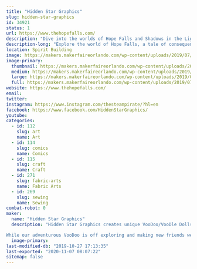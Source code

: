 ```yaml
---
title: "Hidden Star Graphics"
slug: hidden-star-graphics
id: 34921
status: 1
url: https://www.thehopefalls.com/
description: "Dive into the worlds of Hope Falls and Shadows in the Light.  Fire Art, Original canvas, fanart and more. "
description-long: "Explore the world of Hope Falls, a tale of consequences and redemption. Or discover the mysteries surrounding a grounded fae and disapearing magic.   Or geek out on original canvas, geek art and our personal favorite Fire art."
location: Spirit Building
image: https://makers.makerfaireorlando.com/wp-content/uploads/2019/07/Exhibit.jpg
image-primary:
  thumbnail: https://makers.makerfaireorlando.com/wp-content/uploads/2019/07/Exhibit-150x150.jpg
  medium: https://makers.makerfaireorlando.com/wp-content/uploads/2019/07/Exhibit-300x243.jpg
  large: https://makers.makerfaireorlando.com/wp-content/uploads/2019/07/Exhibit.jpg
  full: https://makers.makerfaireorlando.com/wp-content/uploads/2019/07/Exhibit.jpg
website: https://www.thehopefalls.com/
email: 
twitter: 
instagram: https://www.instagram.com/thesteampirate/?hl=en
facebook: https://www.facebook.com/HiddenStarGraphics/
youtube: 
categories:
  - id: 112
    slug: art
    name: Art
  - id: 114
    slug: comics
    name: Comics
  - id: 115
    slug: craft
    name: Craft
  - id: 271
    slug: fabric-arts
    name: Fabric Arts
  - id: 269
    slug: sewing
    name: Sewing
combat-robot: 0
maker:
  name: "Hidden Star Graphics"
  description: "Hidden Star Graphics creates unique VooDoo/VooDle Dolls based off of our original character VooDoo, Double V (Violet VooDoo) and Minnie VooDoo. VooDoo's make the best companions as they love all sorts of adventures and cosplaying as their favorite characters. 

While our adventurous VooDoo is off exploring and making new friends we also create the webcomic series HopeFalls and Shadows in the Light. "
  image-primary: 
last-modified-db: "2019-10-27 17:13:35"
last-exported: "2020-11-07 08:07:22"
sitemap: false
---
```

